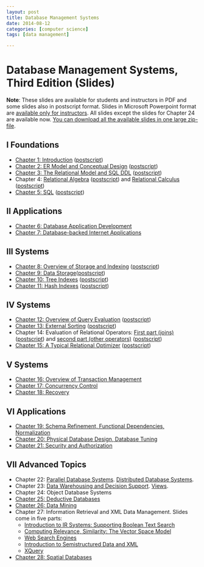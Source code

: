```yaml
---
layout: post
title: Database Management Systems
date: 2014-08-12
categories: [computer science]
tags: [data management]

---
```


Database Management Systems, Third Edition (Slides)
====

**Note**: These slides are available for students and instructors in PDF
and some slides also in postscript format. Slides in Microsoft
Powerpoint format are [available only for
instructors](../../../dbbook.access.html). All slides except the slides
for Chapter 24 are available now. [You can download all the available
slides in one large zip-file](http://pages.cs.wisc.edu/%7Edbbook/openAccess/thirdEdition/slides/slides3ed-english/slides.zip).

## I Foundations

-   [Chapter 1: Introduction](http://pages.cs.wisc.edu/%7Edbbook/openAccess/thirdEdition/slides/slides3ed-english/Ch1_Intro.pdf)
    ([postscript](http://pages.cs.wisc.edu/%7Edbbook/openAccess/thirdEdition/slides/slides3ed-english/Ch1_Intro.ps))
-   [Chapter 2: ER Model and Conceptual
    Design](http://pages.cs.wisc.edu/%7Edbbook/openAccess/thirdEdition/slides/slides3ed-english/Ch2_ER.pdf)
    ([postscript](http://pages.cs.wisc.edu/%7Edbbook/openAccess/thirdEdition/slides/slides3ed-english/Ch2_ER.ps))
-   [Chapter 3: The Relational Model and SQL
    DDL](http://pages.cs.wisc.edu/%7Edbbook/openAccess/thirdEdition/slides/slides3ed-english/Ch3_Rel_Model.pdf)
    ([postscript](http://pages.cs.wisc.edu/%7Edbbook/openAccess/thirdEdition/slides/slides3ed-english/Ch3_Rel_Model.ps))
-   Chapter 4: [Relational Algebra](http://pages.cs.wisc.edu/%7Edbbook/openAccess/thirdEdition/slides/slides3ed-english/Ch4_Algebra.pdf)
    ([postscript](http://pages.cs.wisc.edu/%7Edbbook/openAccess/thirdEdition/slides/slides3ed-english/Ch4_Algebra.ps)) and [Relational
    Calculus](http://pages.cs.wisc.edu/%7Edbbook/openAccess/thirdEdition/slides/slides3ed-english/Ch4_Domain_Calculus.pdf)
    ([postscript](http://pages.cs.wisc.edu/%7Edbbook/openAccess/thirdEdition/slides/slides3ed-english/Ch4_Domain_Calculus.ps))
-   [Chapter 5: SQL](http://pages.cs.wisc.edu/%7Edbbook/openAccess/thirdEdition/slides/slides3ed-english/Ch5_SQL.pdf)
    ([postscript](http://pages.cs.wisc.edu/%7Edbbook/openAccess/thirdEdition/slides/slides3ed-english/Ch5_SQL.ps))

## II Applications

-   [Chapter 6: Database Application
    Development](http://pages.cs.wisc.edu/%7Edbbook/openAccess/thirdEdition/slides/slides3ed-english/Ch6_DBApp.pdf)
-   [Chapter 7: Database-backed Internet
    Applications](http://pages.cs.wisc.edu/%7Edbbook/openAccess/thirdEdition/slides/slides3ed-english/Ch7-InternetApp.pdf)

## III Systems

-   [Chapter 8: Overview of Storage and
    Indexing](http://pages.cs.wisc.edu/%7Edbbook/openAccess/thirdEdition/slides/slides3ed-english/Ch8_Storage_Indexing_Overview.pdf)
    ([postscript](http://pages.cs.wisc.edu/%7Edbbook/openAccess/thirdEdition/slides/slides3ed-english/Ch8_Storage_Indexing_Overview.ps))
-   [Chapter 9: Data
    Storage](http://pages.cs.wisc.edu/%7Edbbook/openAccess/thirdEdition/slides/slides3ed-english/Ch9_Disks_Files.pdf)([postscript](http://pages.cs.wisc.edu/%7Edbbook/openAccess/thirdEdition/slides/slides3ed-english/Ch9_Disks_Files.ps))
-   [Chapter 10: Tree Indexes](http://pages.cs.wisc.edu/%7Edbbook/openAccess/thirdEdition/slides/slides3ed-english/Ch10_Tree_Index.pdf)
    ([postscript](http://pages.cs.wisc.edu/%7Edbbook/openAccess/thirdEdition/slides/slides3ed-english/Ch10_Tree_Index.ps))
-   [Chapter 11: Hash Indexes](http://pages.cs.wisc.edu/%7Edbbook/openAccess/thirdEdition/slides/slides3ed-english/Ch11_Hash_Index.pdf)
    ([postscript](http://pages.cs.wisc.edu/%7Edbbook/openAccess/thirdEdition/slides/slides3ed-english/Ch11_Hash_Index.ps))

## IV Systems

-   [Chapter 12: Overview of Query
    Evaluation](http://pages.cs.wisc.edu/%7Edbbook/openAccess/thirdEdition/slides/slides3ed-english/Ch12_Overview_Query_Evaluation.pdf)
    ([postscript](http://pages.cs.wisc.edu/%7Edbbook/openAccess/thirdEdition/slides/slides3ed-english/Ch12_Overview_Query_Evaluation.ps))
-   [Chapter 13: External Sorting](http://pages.cs.wisc.edu/%7Edbbook/openAccess/thirdEdition/slides/slides3ed-english/Ch13_ExtSort.pdf)
    ([postscript](http://pages.cs.wisc.edu/%7Edbbook/openAccess/thirdEdition/slides/slides3ed-english/Ch13_ExtSort.ps))
-   Chapter 14: Evaluation of Relational Operators: [First part
    (joins)](http://pages.cs.wisc.edu/%7Edbbook/openAccess/thirdEdition/slides/slides3ed-english/Ch14a_Opimple_Joins.pdf)
    ([postscript](http://pages.cs.wisc.edu/%7Edbbook/openAccess/thirdEdition/slides/slides3ed-english/Ch14a_Opimple_Joins.ps)) and [second
    part (other operators)](http://pages.cs.wisc.edu/%7Edbbook/openAccess/thirdEdition/slides/slides3ed-english/Ch14b_Opimpl_Other.pdf)
    ([postscript](http://pages.cs.wisc.edu/%7Edbbook/openAccess/thirdEdition/slides/slides3ed-english/Ch14b_Opimpl_Other.ps))
-   [Chapter 15: A Typical Relational
    Optimizer](http://pages.cs.wisc.edu/%7Edbbook/openAccess/thirdEdition/slides/slides3ed-english/Ch15_QOpt.pdf)
    ([postscript](http://pages.cs.wisc.edu/%7Edbbook/openAccess/thirdEdition/slides/slides3ed-english/Ch15_QOpt.ps))

## V Systems

-   [Chapter 16: Overview of Transaction
    Management](http://pages.cs.wisc.edu/%7Edbbook/openAccess/thirdEdition/slides/slides3ed-english/Ch16_Overview_Xacts.pdf)
-   [Chapter 17: Concurrency Control](http://pages.cs.wisc.edu/%7Edbbook/openAccess/thirdEdition/slides/slides3ed-english/Ch17_CC-95.pdf)
-   [Chapter 18: Recovery](http://pages.cs.wisc.edu/%7Edbbook/openAccess/thirdEdition/slides/slides3ed-english/Ch18_Recovery-95.pdf)

## VI Applications

-   [Chapter 19: Schema Refinement, Functional Dependencies,
    Normalization](http://pages.cs.wisc.edu/%7Edbbook/openAccess/thirdEdition/slides/slides3ed-english/Ch19_FDs-95.pdf)
-   [Chapter 20: Physical Database Design, Database
    Tuning](http://pages.cs.wisc.edu/%7Edbbook/openAccess/thirdEdition/slides/slides3ed-english/Ch20_DB_Tuning-95.pdf)
-   [Chapter 21: Security and
    Authorization](http://pages.cs.wisc.edu/%7Edbbook/openAccess/thirdEdition/slides/slides3ed-english/Ch21_Security-95.pdf)

## VII Advanced Topics

-   Chapter 22: [Parallel Database
    Systems](http://pages.cs.wisc.edu/%7Edbbook/openAccess/thirdEdition/slides/slides3ed-english/Ch22a_ParallelDBs-95.pdf). [Distributed
    Database Systems](http://pages.cs.wisc.edu/%7Edbbook/openAccess/thirdEdition/slides/slides3ed-english/Ch22b_DistributedDBs-95.pdf).
-   Chapter 23: [Data Warehousing and Decision
    Support](http://pages.cs.wisc.edu/%7Edbbook/openAccess/thirdEdition/slides/slides3ed-english/Ch23a_DecSup-95.pdf).
    [Views](http://pages.cs.wisc.edu/%7Edbbook/openAccess/thirdEdition/slides/slides3ed-english/Ch23b_Views-95.pdf).
-   Chapter 24: Object Database Systems
-   [Chapter 25: Deductive
    Databases](http://pages.cs.wisc.edu/%7Edbbook/openAccess/thirdEdition/slides/slides3ed-english/Ch25_DedDB-95.pdf)
-   [Chapter 26: Data Mining](http://pages.cs.wisc.edu/%7Edbbook/openAccess/thirdEdition/slides/slides3ed-english/Ch26-DataMining-95.pdf)
-   Chapter 27: Information Retrieval and XML Data Management. Slides
    come in five parts:
    -   [Introduction to IR Systems: Supporting Boolean Text
        Search](http://pages.cs.wisc.edu/%7Edbbook/openAccess/thirdEdition/slides/slides3ed-english/Ch27a_ir1-intro-95.pdf)
    -   [Computing Relevance, Similarity: The Vector Space
        Model](http://pages.cs.wisc.edu/%7Edbbook/openAccess/thirdEdition/slides/slides3ed-english/Ch27b_ir2-vectorspace-95.pdf)
    -   [Web Search
        Engines](http://pages.cs.wisc.edu/%7Edbbook/openAccess/thirdEdition/slides/slides3ed-english/Ch27c_ir3-websearch-95.pdf)
    -   [Introduction to Semistructured Data and
        XML](http://pages.cs.wisc.edu/%7Edbbook/openAccess/thirdEdition/slides/slides3ed-english/Ch27d_xml-95.pdf)
    -   [XQuery](http://pages.cs.wisc.edu/%7Edbbook/openAccess/thirdEdition/slides/slides3ed-english/Ch27e_xquery-95.pdf)
-   [Chapter 28: Spatial
    Databases](http://pages.cs.wisc.edu/%7Edbbook/openAccess/thirdEdition/slides/slides3ed-english/Ch28_Spatial-95.pdf)
